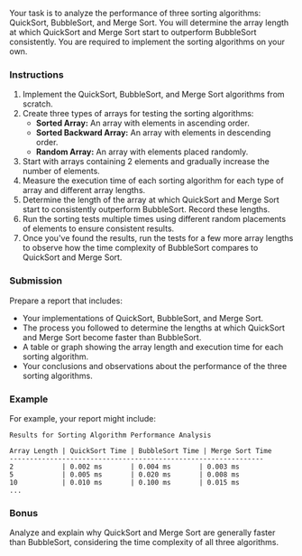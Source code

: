 Your task is to analyze the performance of three sorting algorithms: QuickSort, BubbleSort, and Merge Sort. You will determine the array length at which QuickSort and Merge Sort start to outperform BubbleSort consistently. You are required to implement the sorting algorithms on your own.

### Instructions

1. Implement the QuickSort, BubbleSort, and Merge Sort algorithms from scratch.
2. Create three types of arrays for testing the sorting algorithms:
    - **Sorted Array:** An array with elements in ascending order.
    - **Sorted Backward Array:** An array with elements in descending order.
    - **Random Array:** An array with elements placed randomly.
3. Start with arrays containing 2 elements and gradually increase the number of elements.
4. Measure the execution time of each sorting algorithm for each type of array and different array lengths.
5. Determine the length of the array at which QuickSort and Merge Sort start to consistently outperform BubbleSort. Record these lengths.
6. Run the sorting tests multiple times using different random placements of elements to ensure consistent results.
7. Once you've found the results, run the tests for a few more array lengths to observe how the time complexity of BubbleSort compares to QuickSort and Merge Sort.

### Submission

Prepare a report that includes:

- Your implementations of QuickSort, BubbleSort, and Merge Sort.
- The process you followed to determine the lengths at which QuickSort and Merge Sort become faster than BubbleSort.
- A table or graph showing the array length and execution time for each sorting algorithm.
- Your conclusions and observations about the performance of the three sorting algorithms.

### Example

For example, your report might include:
```
Results for Sorting Algorithm Performance Analysis

Array Length | QuickSort Time | BubbleSort Time | Merge Sort Time
---------------------------------------------------------------
2            | 0.002 ms       | 0.004 ms       | 0.003 ms
5            | 0.005 ms       | 0.020 ms       | 0.008 ms
10           | 0.010 ms       | 0.100 ms       | 0.015 ms
...
```

### Bonus

Analyze and explain why QuickSort and Merge Sort are generally faster than BubbleSort, considering the time complexity of all three algorithms.